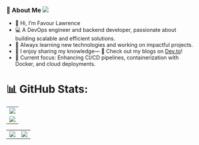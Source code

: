 ### 🌟 About Me ![](https://komarev.com/ghpvc/?username=favxlaw&label=Profile+views&style=for-the-badge&color=green)  

- 👋 Hi, I’m Favour Lawrence 
- 💻 A DevOps engineer and backend developer, passionate about building scalable and efficient solutions.
- 🚀 Always learning new technologies and working on impactful projects.
-  📝 I enjoy sharing my knowledge— 📖 Check out my blogs on [Dev.to](https://dev.to/favxlaw)!
-  🎯 Current focus: Enhancing CI/CD pipelines, containerization with Docker, and cloud deployments.


#  📊 GitHub Stats:
<table>
  <tr>
    <td>
      <img src="https://github-readme-streak-stats.herokuapp.com?user=favxlaw&theme=neon-palenight&hide_border=true&card_width=705">
     </td>
   </tr>
  <tr>
    <td>
      <img src="http://github-profile-summary-cards.vercel.app/api/cards/profile-details?username=favxlaw&theme=2077">
     </td>
   </tr>
</table><table>
  <tr>
    <td><img src="http://github-profile-summary-cards.vercel.app/api/cards/stats?username=favxlaw&theme=aura_dark"></td>
    <td><img src="http://github-profile-summary-cards.vercel.app/api/cards/most-commit-language?username=favxlaw&theme=aura_dark"></td>
  </tr>
</table>

